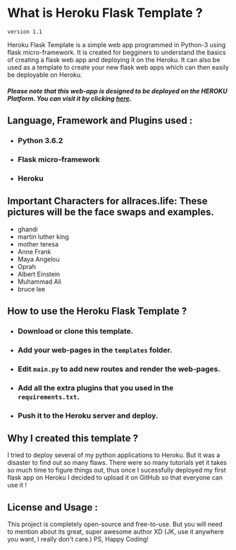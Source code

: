# What is Heroku Flask Template ?
`version 1.1`

Heroku Flask Template is a simple web app programmed in Python-3 using flask micro-framework. It is created for begginers to understand the basics of creating a flask web app and deploying it on the Heroku. It can also be used as a template to create your new flask web apps which can then easily be deployable on Heroku.

##### Please note that this web-app is designed to be deployed on the HEROKU Platform. You can visit it by clicking [here](https://flasktemplate.herokuapp.com).

## Language, Framework and Plugins used :
- ### Python 3.6.2
- ### Flask micro-framework
- ### Heroku

## Important Characters for allraces.life: These pictures will be the face swaps and examples.
  - ghandi
  - martin luther king
  - mother teresa
  - Anne Frank
  - Maya Angelou
  - Oprah 
  - Albert Einstein
  - Muhammad Ali
  - bruce lee

## How to use the Heroku Flask Template ?
- ### Download or clone this template.
- ### Add your web-pages in the `templates` folder.
- ### Edit `main.py` to add new routes and render the web-pages.
- ### Add all the extra plugins that you used in the `requirements.txt`.
- ### Push it to the Heroku server and deploy.

## Why I created this template ?
I tried to deploy several of my python applications to Heroku. But it was a disaster to find out so many flaws. There were so many tutorials yet it takes so much time to figure things out, thus once I sucessfully deployed my first flask app on Heroku I decided to upload it on GitHub so that everyone can use it !

## License and Usage :

This project is completely open-source and free-to-use. But you will need to mention about its great, super awesome author XD (JK, use it anywhere you want, I really don't care.) PS, Happy Coding!
